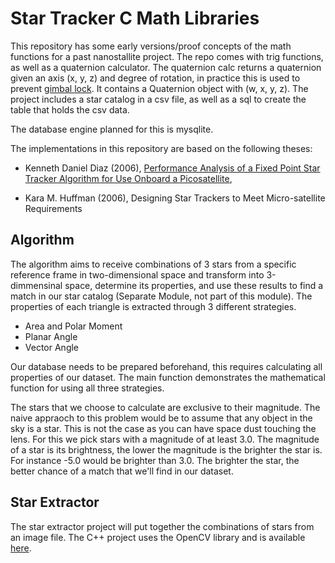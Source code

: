 # Star Tracker C Math Libraries

This repository has some early versions/proof concepts of the math functions for a past nanostallite project. The repo comes with trig functions, as well as a quaternion calculator. The quaternion calc returns a quaternion given an axis (x, y, z) and degree of rotation, in practice this is used to prevent [gimbal lock](https://en.wikipedia.org/wiki/Gimbal_lock). It contains a Quaternion object with (w, x, y, z). The project includes a star catalog in a csv file, as well as a sql to create the table that holds the csv data.

The database engine planned for this is mysqlite.

The implementations in this repository are based on the following theses:

*  Kenneth Daniel Diaz (2006), [Performance Analysis of a Fixed Point Star Tracker Algorithm for Use Onboard a Picosatellite](http://www.crn2.inpe.br/conasat1/projetos_cubesat/projetos/CP1%20-%20California%20Polytechnic%20Institute%20-%20USA/CP1%20-%20ADCS%20-%20Analisys%20of%20a%20Fixed%20Point%20Star%20Tracker%20Algorithm.pdf),

* Kara M. Huffman (2006), Designing Star Trackers to Meet Micro-satellite Requirements

## Algorithm

The algorithm aims to receive combinations of 3 stars from a specific reference frame in two-dimensional space and transform into 3-dimmensinal space, determine its properties, and use these results to find a match in our star catalog (Separate Module, not part of this module). The properties of each triangle is extracted through 3 different strategies.

* Area and Polar Moment
* Planar Angle
* Vector Angle

Our database needs to be prepared beforehand, this requires calculating all properties of our dataset. The main function demonstrates the mathematical function for using all three strategies.

The stars that we choose to calculate are exclusive to their magnitude. The naive appraoch to this problem would be to assume that any object in the sky is a star. This is not the case as you can have space dust touching the lens. For this we pick stars with a magnitude of at least 3.0. The magnitude of a star is its brightness, the lower the magnitude is the brighter the star is. For instance -5.0 would be brighter than 3.0. The brighter the star, the better chance of a match that we'll find in our dataset.

## Star Extractor

The star extractor project will put together the combinations of stars from an image file. The C++ project uses the OpenCV library and is available [here](https://github.com/the-invisible-man/star-extractor).
